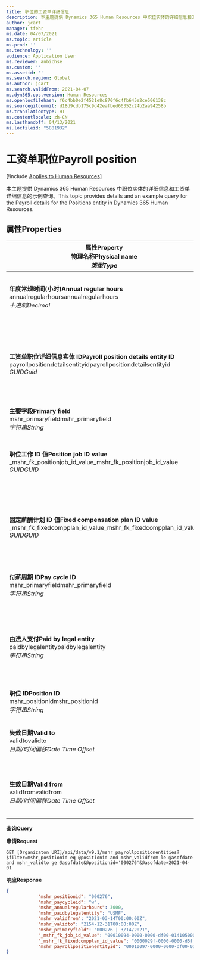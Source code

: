 ```yaml
---
title: 职位的工资单详细信息
description: 本主题提供 Dynamics 365 Human Resources 中职位实体的详细信息和工资单详细信息的示例查询。
author: jcart
manager: tfehr
ms.date: 04/07/2021
ms.topic: article
ms.prod: ''
ms.technology: ''
audience: Application User
ms.reviewer: anbichse
ms.custom: ''
ms.assetid: ''
ms.search.region: Global
ms.author: jcart
ms.search.validFrom: 2021-04-07
ms.dyn365.ops.version: Human Resources
ms.openlocfilehash: f6c4bb0e2f4521e8c870f6c4fb645e2ce506138c
ms.sourcegitcommit: d18d9cdb175c9d42eafbed66352c24b2aa94258b
ms.translationtype: HT
ms.contentlocale: zh-CN
ms.lasthandoff: 04/13/2021
ms.locfileid: "5881932"
---
```

# <a name="payroll-position"></a><span data-ttu-id="45fb2-103">工资单职位</span><span class="sxs-lookup"><span data-stu-id="45fb2-103">Payroll position</span></span>

[!include [Applies to Human Resources](../includes/applies-to-hr.md)]

<span data-ttu-id="45fb2-104">本主题提供 Dynamics 365 Human Resources 中职位实体的详细信息和工资单详细信息的示例查询。</span><span class="sxs-lookup"><span data-stu-id="45fb2-104">This topic provides details and an example query for the Payroll details for the Positions entity in Dynamics 365 Human Resources.</span></span>

## <a name="properties"></a><span data-ttu-id="45fb2-105">属性</span><span class="sxs-lookup"><span data-stu-id="45fb2-105">Properties</span></span>

| <span data-ttu-id="45fb2-106">属性</span><span class="sxs-lookup"><span data-stu-id="45fb2-106">Property</span></span><br><span data-ttu-id="45fb2-107">**物理名称**</span><span class="sxs-lookup"><span data-stu-id="45fb2-107">**Physical name**</span></span><br><span data-ttu-id="45fb2-108">**_类型_**</span><span class="sxs-lookup"><span data-stu-id="45fb2-108">**_Type_**</span></span> | <span data-ttu-id="45fb2-109">使用</span><span class="sxs-lookup"><span data-stu-id="45fb2-109">Use</span></span> | <span data-ttu-id="45fb2-110">说明</span><span class="sxs-lookup"><span data-stu-id="45fb2-110">Description</span></span> |
| --- | --- | --- |
| <span data-ttu-id="45fb2-111">**年度常规时间(小时)**</span><span class="sxs-lookup"><span data-stu-id="45fb2-111">**Annual regular hours**</span></span><br><span data-ttu-id="45fb2-112">annualregularhours</span><span class="sxs-lookup"><span data-stu-id="45fb2-112">annualregularhours</span></span><br><span data-ttu-id="45fb2-113">*十进制*</span><span class="sxs-lookup"><span data-stu-id="45fb2-113">*Decimal*</span></span> | <span data-ttu-id="45fb2-114">只读</span><span class="sxs-lookup"><span data-stu-id="45fb2-114">Read-only</span></span><br><span data-ttu-id="45fb2-115">必填</span><span class="sxs-lookup"><span data-stu-id="45fb2-115">Required</span></span> | <span data-ttu-id="45fb2-116">在职位上定义的年度常规小时。</span><span class="sxs-lookup"><span data-stu-id="45fb2-116">Annual regular hours defined on the position.</span></span>  |
| <span data-ttu-id="45fb2-117">**工资单职位详细信息实体 ID**</span><span class="sxs-lookup"><span data-stu-id="45fb2-117">**Payroll position details entity ID**</span></span><br><span data-ttu-id="45fb2-118">payrollpositiondetailsentityid</span><span class="sxs-lookup"><span data-stu-id="45fb2-118">payrollpositiondetailsentityid</span></span><br><span data-ttu-id="45fb2-119">*GUID*</span><span class="sxs-lookup"><span data-stu-id="45fb2-119">*Guid*</span></span> | <span data-ttu-id="45fb2-120">必填</span><span class="sxs-lookup"><span data-stu-id="45fb2-120">Required</span></span><br><span data-ttu-id="45fb2-121">系统生成。</span><span class="sxs-lookup"><span data-stu-id="45fb2-121">System generated.</span></span> | <span data-ttu-id="45fb2-122">系统生成的用于唯一标识职位的 GUID 值。</span><span class="sxs-lookup"><span data-stu-id="45fb2-122">A system-generated GUID value to uniquely identify the position.</span></span>  |
| <span data-ttu-id="45fb2-123">**主要字段**</span><span class="sxs-lookup"><span data-stu-id="45fb2-123">**Primary field**</span></span><br><span data-ttu-id="45fb2-124">mshr_primaryfield</span><span class="sxs-lookup"><span data-stu-id="45fb2-124">mshr_primaryfield</span></span><br><span data-ttu-id="45fb2-125">*字符串*</span><span class="sxs-lookup"><span data-stu-id="45fb2-125">*String*</span></span> | <span data-ttu-id="45fb2-126">必填</span><span class="sxs-lookup"><span data-stu-id="45fb2-126">Required</span></span><br><span data-ttu-id="45fb2-127">系统生成的</span><span class="sxs-lookup"><span data-stu-id="45fb2-127">System generated</span></span> |  |
| <span data-ttu-id="45fb2-128">**职位工作 ID 值**</span><span class="sxs-lookup"><span data-stu-id="45fb2-128">**Position job ID value**</span></span><br><span data-ttu-id="45fb2-129">_mshr_fk_positionjob_id_value</span><span class="sxs-lookup"><span data-stu-id="45fb2-129">_mshr_fk_positionjob_id_value</span></span><br><span data-ttu-id="45fb2-130">*GUID*</span><span class="sxs-lookup"><span data-stu-id="45fb2-130">*GUID*</span></span> | <span data-ttu-id="45fb2-131">只读</span><span class="sxs-lookup"><span data-stu-id="45fb2-131">Read-only</span></span><br><span data-ttu-id="45fb2-132">必填</span><span class="sxs-lookup"><span data-stu-id="45fb2-132">Required</span></span><br><span data-ttu-id="45fb2-133">外键：mshr_payrollpositionjobentity 的 mshr_PayrollPositionJobEntity</span><span class="sxs-lookup"><span data-stu-id="45fb2-133">Foreign key:mshr_PayrollPositionJobEntity of the mshr_payrollpositionjobentity</span></span> |<span data-ttu-id="45fb2-134">与职位关联的工作的 ID。</span><span class="sxs-lookup"><span data-stu-id="45fb2-134">The ID of the job associated with the position.</span></span>|
| <span data-ttu-id="45fb2-135">**固定薪酬计划 ID 值**</span><span class="sxs-lookup"><span data-stu-id="45fb2-135">**Fixed compensation plan ID value**</span></span><br><span data-ttu-id="45fb2-136">_mshr_fk_fixedcompplan_id_value</span><span class="sxs-lookup"><span data-stu-id="45fb2-136">_mshr_fk_fixedcompplan_id_value</span></span><br><span data-ttu-id="45fb2-137">*GUID*</span><span class="sxs-lookup"><span data-stu-id="45fb2-137">*GUID*</span></span> | <span data-ttu-id="45fb2-138">只读</span><span class="sxs-lookup"><span data-stu-id="45fb2-138">Read-only</span></span><br><span data-ttu-id="45fb2-139">必填</span><span class="sxs-lookup"><span data-stu-id="45fb2-139">Required</span></span><br><span data-ttu-id="45fb2-140">外键：mshr_payrollfixedcompensationplanentity 的 mshr_FixedCompPlan_id</span><span class="sxs-lookup"><span data-stu-id="45fb2-140">Foreign key: mshr_FixedCompPlan_id of mshr_payrollfixedcompensationplanentity</span></span>  | <span data-ttu-id="45fb2-141">与职位关联的固定薪酬计划的 ID。</span><span class="sxs-lookup"><span data-stu-id="45fb2-141">The ID of the fixed compensation plan associated with the position.</span></span> |
| <span data-ttu-id="45fb2-142">**付薪周期 ID**</span><span class="sxs-lookup"><span data-stu-id="45fb2-142">**Pay cycle ID**</span></span><br><span data-ttu-id="45fb2-143">mshr_primaryfield</span><span class="sxs-lookup"><span data-stu-id="45fb2-143">mshr_primaryfield</span></span><br><span data-ttu-id="45fb2-144">*字符串*</span><span class="sxs-lookup"><span data-stu-id="45fb2-144">*String*</span></span> | <span data-ttu-id="45fb2-145">只读</span><span class="sxs-lookup"><span data-stu-id="45fb2-145">Read-only</span></span><br><span data-ttu-id="45fb2-146">必填</span><span class="sxs-lookup"><span data-stu-id="45fb2-146">Required</span></span> | <span data-ttu-id="45fb2-147">在职位上定义的付薪周期。</span><span class="sxs-lookup"><span data-stu-id="45fb2-147">The pay cycle defined on the position.</span></span> |
| <span data-ttu-id="45fb2-148">**由法人支付**</span><span class="sxs-lookup"><span data-stu-id="45fb2-148">**Paid by legal entity**</span></span><br><span data-ttu-id="45fb2-149">paidbylegalentity</span><span class="sxs-lookup"><span data-stu-id="45fb2-149">paidbylegalentity</span></span><br><span data-ttu-id="45fb2-150">*字符串*</span><span class="sxs-lookup"><span data-stu-id="45fb2-150">*String*</span></span> | <span data-ttu-id="45fb2-151">只读</span><span class="sxs-lookup"><span data-stu-id="45fb2-151">Read-only</span></span><br><span data-ttu-id="45fb2-152">必填</span><span class="sxs-lookup"><span data-stu-id="45fb2-152">Required</span></span> | <span data-ttu-id="45fb2-153">在负责签发付款的职位上定义的法人。</span><span class="sxs-lookup"><span data-stu-id="45fb2-153">The legal entity defined on the positoin responsible for issuing payment.</span></span> |
| <span data-ttu-id="45fb2-154">**职位 ID**</span><span class="sxs-lookup"><span data-stu-id="45fb2-154">**Position ID**</span></span><br><span data-ttu-id="45fb2-155">mshr_positionid</span><span class="sxs-lookup"><span data-stu-id="45fb2-155">mshr_positionid</span></span><br><span data-ttu-id="45fb2-156">*字符串*</span><span class="sxs-lookup"><span data-stu-id="45fb2-156">*String*</span></span> | <span data-ttu-id="45fb2-157">只读</span><span class="sxs-lookup"><span data-stu-id="45fb2-157">Read-only</span></span><br><span data-ttu-id="45fb2-158">必填</span><span class="sxs-lookup"><span data-stu-id="45fb2-158">Required</span></span> | <span data-ttu-id="45fb2-159">职位的 ID。</span><span class="sxs-lookup"><span data-stu-id="45fb2-159">The ID of the position.</span></span> |
| <span data-ttu-id="45fb2-160">**失效日期**</span><span class="sxs-lookup"><span data-stu-id="45fb2-160">**Valid to**</span></span><br><span data-ttu-id="45fb2-161">validto</span><span class="sxs-lookup"><span data-stu-id="45fb2-161">validto</span></span><br><span data-ttu-id="45fb2-162">*日期/时间偏移*</span><span class="sxs-lookup"><span data-stu-id="45fb2-162">*Date Time Offset*</span></span> | <span data-ttu-id="45fb2-163">只读</span><span class="sxs-lookup"><span data-stu-id="45fb2-163">Read-only</span></span><br><span data-ttu-id="45fb2-164">必填</span><span class="sxs-lookup"><span data-stu-id="45fb2-164">Required</span></span> |<span data-ttu-id="45fb2-165">位置详细信息有效的开始日期。</span><span class="sxs-lookup"><span data-stu-id="45fb2-165">The date the position details are valid from.</span></span>  |
| <span data-ttu-id="45fb2-166">**生效日期**</span><span class="sxs-lookup"><span data-stu-id="45fb2-166">**Valid from**</span></span><br><span data-ttu-id="45fb2-167">validfrom</span><span class="sxs-lookup"><span data-stu-id="45fb2-167">validfrom</span></span><br><span data-ttu-id="45fb2-168">*日期/时间偏移*</span><span class="sxs-lookup"><span data-stu-id="45fb2-168">*Date Time Offset*</span></span> | <span data-ttu-id="45fb2-169">只读</span><span class="sxs-lookup"><span data-stu-id="45fb2-169">Read-only</span></span><br><span data-ttu-id="45fb2-170">必填</span><span class="sxs-lookup"><span data-stu-id="45fb2-170">Required</span></span> |<span data-ttu-id="45fb2-171">位置详细信息有效的结束日期。</span><span class="sxs-lookup"><span data-stu-id="45fb2-171">The date the position details are valid to.</span></span>  |

<span data-ttu-id="45fb2-172">**查询**</span><span class="sxs-lookup"><span data-stu-id="45fb2-172">**Query**</span></span>

<span data-ttu-id="45fb2-173">**申请**</span><span class="sxs-lookup"><span data-stu-id="45fb2-173">**Request**</span></span>

```http
GET [Organizaton URI]/api/data/v9.1/mshr_payrollpositionentities?$filter=mshr_positionid eq @positionid and mshr_validfrom le @asofdate and mshr_validto ge @asofdate&@positionid='000276'&@asofdate=2021-04-01
```

<span data-ttu-id="45fb2-174">**响应**</span><span class="sxs-lookup"><span data-stu-id="45fb2-174">**Response**</span></span>

```json
{
            "mshr_positionid": "000276",
            "mshr_paycycleid": "w",
            "mshr_annualregularhours": 3000,
            "mshr_paidbylegalentity": "USMF",
            "mshr_validfrom": "2021-03-14T00:00:00Z",
            "mshr_validto": "2154-12-31T00:00:00Z",
            "mshr_primaryfield": "000276 | 3/14/2021",
            "_mshr_fk_job_id_value": "00010094-0000-0000-df00-014105000000",
            "_mshr_fk_fixedcompplan_id_value": "0000029f-0000-0000-d5ff-004105000000",
            "mshr_payrollpositionentityid": "00010097-0000-0000-df00-014105000000"
}
```
